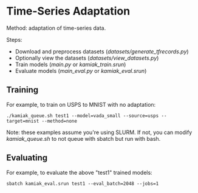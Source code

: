 # Time-Series Adaptation

Method: adaptation of time-series data.

Steps:

- Download and preprocess datasets (*datasets/generate_tfrecords.py*)
- Optionally view the datasets (*datasets/view_datasets.py*)
- Train models (*main.py* or *kamiak_train.srun*)
- Evaluate models (*main_eval.py* or *kamiak_eval.srun*)

## Training
For example, to train on USPS to MNIST with no adaptation:

    ./kamiak_queue.sh test1 --model=vada_small --source=usps --target=mnist --method=none

Note: these examples assume you're using SLURM. If not, you can modify *kamiak_queue.sh* to not queue with sbatch but run with bash.

## Evaluating
For example, to evaluate the above "test1" trained models:

    sbatch kamiak_eval.srun test1 --eval_batch=2048 --jobs=1
